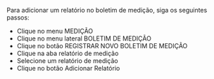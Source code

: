 Para adicionar um relatório no boletim de medição, siga os seguintes passos:

* Clique no menu MEDIÇÃO
* Clique no menu lateral BOLETIM DE MEDIÇÃO
* Clique no botão REGISTRAR NOVO BOLETIM DE MEDIÇÃO
* Clique na aba relatório de medição
* Selecione um relatório de medição 
* Clique no botão Adicionar Relatório